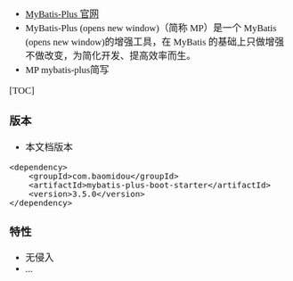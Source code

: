 <span  style="font-family: Simsun,serif; font-size: 17px; ">

- [MyBatis-Plus 官网](https://baomidou.com/pages/24112f/)
- MyBatis-Plus (opens new window)（简称 MP）是一个 MyBatis (opens new window)的增强工具，在 MyBatis 的基础上只做增强不做改变，为简化开发、提高效率而生。
- MP mybatis-plus简写

[TOC]

### 版本

- 本文档版本
~~~
<dependency>
    <groupId>com.baomidou</groupId>
    <artifactId>mybatis-plus-boot-starter</artifactId>
    <version>3.5.0</version>
</dependency>
~~~

### 特性

- 无侵入
- ...

</span>